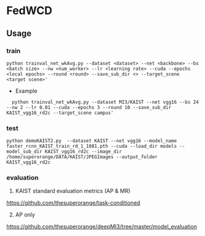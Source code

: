# FedWCD

## Usage

### train
  ```
  python trainval_net_wkAvg.py --dataset <dataset> --net <backbone> --bs <batch size> --nw <num_worker> --lr <learning rate> --cuda --epochs <local epochs> --round <round> --save_sub_dir <> --target_scene <target scene>'
  ```
  
  * Example

```
  python trainval_net_wkAvg.py --dataset MI3/KAIST --net vgg16 --bs 24 --nw 2 --lr 0.01 --cuda --epochs 3 --round 10 --save_sub_dir KAIST_vgg16_rd2c --target_scene campus'
```

### test
```
python demoKAIST2.py  --dataset KAIST --net vgg16 --model_name faster_rcnn_KAIST_train_rd_1_1081.pth --cuda --load_dir models --model_sub_dir KAIST_vgg16_rd2c --image_dir /home/superorange/DATA/KAIST/JPEGImages --output_folder KAIST_vgg16_rd2c
```

### evaluation

1. KAIST standard evaluation metrics (AP & MR)

  https://github.com/thesuperorange/task-conditioned

2. AP only

  https://github.com/thesuperorange/deepMI3/tree/master/model_evaluation



